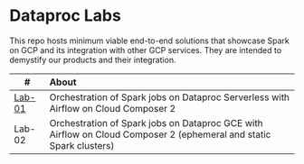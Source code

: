 # Dataproc Labs

This repo hosts minimum viable end-to-end solutions that showcase Spark on GCP and its integration with other GCP services. They are intended to demystify our products and their integration.

| # | About | 
| -- | :--- | 
| [Lab-01](https://github.com/anagha-google/dataproc-labs/tree/main/1-dataproc-serverless-with-terraform) |  Orchestration of Spark jobs on Dataproc Serverless with Airflow on Cloud Composer 2 |
| Lab-02|  Orchestration of Spark jobs on Dataproc GCE with Airflow on Cloud Composer 2 (ephemeral and static Spark clusters) |


